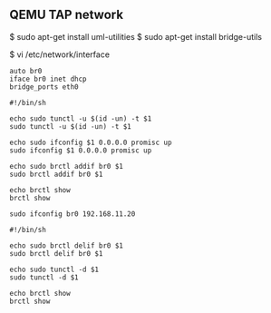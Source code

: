 ## QEMU TAP network

$ sudo apt-get install uml-utilities
$ sudo apt-get install bridge-utils


$ vi /etc/network/interface
```
auto br0
iface br0 inet dhcp
bridge_ports eth0
```

```
#!/bin/sh

echo sudo tunctl -u $(id -un) -t $1
sudo tunctl -u $(id -un) -t $1

echo sudo ifconfig $1 0.0.0.0 promisc up
sudo ifconfig $1 0.0.0.0 promisc up

echo sudo brctl addif br0 $1
sudo brctl addif br0 $1

echo brctl show
brctl show

sudo ifconfig br0 192.168.11.20
```


```
#!/bin/sh

echo sudo brctl delif br0 $1
sudo brctl delif br0 $1

echo sudo tunctl -d $1
sudo tunctl -d $1

echo brctl show
brctl show
```
